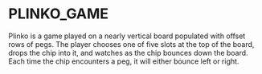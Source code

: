 # PLINKO_GAME
Plinko is a game played on a nearly vertical board populated with offset rows of pegs. The player chooses one of five slots at the top of the board, drops the chip into it, and watches as the chip bounces down the board. Each time the chip encounters a peg, it will either bounce left or right.
